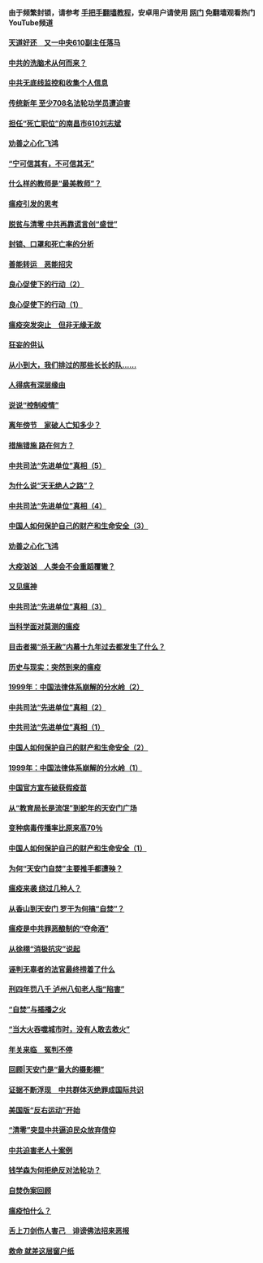 #### 由于频繁封锁，请参考 [手把手翻墙教程](https://github.com/gfw-breaker/guides/wiki/)，安卓用户请使用 [网门](https://github.com/gfw-breaker/nogfw/blob/master/dl.md?t=03162200) 免翻墙观看热门YouTube频道 

#### [天道好还　又一中央610副主任落马](../pages/19/422155.md?t=03162200) 

#### [中共的洗脑术从何而来？](../pages/19/422154.md?t=03162200) 

#### [中共无底线监控和收集个人信息](../pages/19/422039.md?t=03162200) 

#### [传统新年 至少708名法轮功学员遭迫害](../pages/19/421946.md?t=03162200) 

#### [担任“死亡职位”的南昌市610刘志斌](../pages/19/421957.md?t=03162200) 

#### [劝善之心化飞鸿](../pages/19/421164.md?t=03162200) 

#### [“宁可信其有，不可信其无”](../pages/19/421691.md?t=03162200) 

#### [什么样的教师是“最美教师”？](../pages/19/421755.md?t=03162200) 

#### [瘟疫引发的思考](../pages/19/421594.md?t=03162200) 

#### [脱贫与清零 中共再靠谎言创“盛世”](../pages/19/421590.md?t=03162200) 

#### [封锁、口罩和死亡率的分析](../pages/19/421495.md?t=03162200) 

#### [善能转运　恶能招灾](../pages/19/421334.md?t=03162200) 

#### [良心促使下的行动（2）](../pages/19/421361.md?t=03162200) 

#### [良心促使下的行动（1）](../pages/19/421302.md?t=03162200) 

#### [瘟疫突发突止　但非无缘无故](../pages/19/421281.md?t=03162200) 

#### [狂妄的供认](../pages/19/421199.md?t=03162200) 

#### [从小到大，我们排过的那些长长的队……](../pages/19/421243.md?t=03162200) 

#### [人得病有深层缘由](../pages/19/420864.md?t=03162200) 

#### [说说“控制疫情”](../pages/19/420831.md?t=03162200) 

#### [离年傍节　家破人亡知多少？](../pages/19/420563.md?t=03162200) 

#### [措施错施  路在何方？](../pages/19/420076.md?t=03162200) 

#### [中共司法“先进单位”真相（5）](../pages/19/419453.md?t=03162200) 

#### [为什么说“天无绝人之路”？](../pages/19/419618.md?t=03162200) 

#### [中共司法“先进单位”真相（4）](../pages/19/419452.md?t=03162200) 

#### [中国人如何保护自己的财产和生命安全（3）](../pages/19/419405.md?t=03162200) 

#### [劝善之心化飞鸿](../pages/19/418758.md?t=03162200) 

#### [大疫汹汹　人类会不会重蹈覆辙？](../pages/19/419691.md?t=03162200) 

#### [又见瘟神](../pages/19/419225.md?t=03162200) 

#### [中共司法“先进单位”真相（3）](../pages/19/419451.md?t=03162200) 

#### [当科学面对莫测的瘟疫](../pages/19/419625.md?t=03162200) 

#### [目击者揭“杀无赦”内幕十九年过去都发生了什么？](../pages/19/419617.md?t=03162200) 

#### [历史与现实：突然到来的瘟疫](../pages/19/419619.md?t=03162200) 

#### [1999年：中国法律体系崩解的分水岭（2）](../pages/19/419455.md?t=03162200) 

#### [中共司法“先进单位”真相（2）](../pages/19/419450.md?t=03162200) 

#### [中共司法“先进单位”真相（1）](../pages/19/419449.md?t=03162200) 

#### [中国人如何保护自己的财产和生命安全（2）](../pages/19/419404.md?t=03162200) 

#### [1999年：中国法律体系崩解的分水岭（1）](../pages/19/419454.md?t=03162200) 

#### [中国官方宣布破获假疫苗](../pages/19/419504.md?t=03162200) 

#### [从“教育局长是流氓”到蛇年的天安门广场](../pages/19/419470.md?t=03162200) 

#### [变种病毒传播率比原来高70％](../pages/19/419456.md?t=03162200) 

#### [中国人如何保护自己的财产和生命安全（1）](../pages/19/419403.md?t=03162200) 

#### [为何“天安门自焚”主要推手都遭殃？](../pages/19/419348.md?t=03162200) 

#### [瘟疫来袭 绕过几种人？](../pages/19/419349.md?t=03162200) 

#### [从香山到天安门 罗干为何搞“自焚”？](../pages/19/419270.md?t=03162200) 

#### [瘟疫是中共罪恶酿制的“夺命酒”](../pages/19/419223.md?t=03162200) 

#### [从徐栩“消极抗灾”说起](../pages/19/419224.md?t=03162200) 

#### [诬判无辜者的法官最终捞着了什么](../pages/19/419268.md?t=03162200) 

#### [刑四年罚八千 泸州八旬老人指“陷害”](../pages/19/419232.md?t=03162200) 

#### [“自焚”与插播之火](../pages/19/419226.md?t=03162200) 

#### [“当大火吞噬城市时，没有人敢去救火”](../pages/19/419077.md?t=03162200) 

#### [年关来临　冤判不停](../pages/19/419093.md?t=03162200) 

#### [回顾|天安门是“最大的摄影棚”](../pages/19/380866.md?t=03162200) 

#### [证据不断浮现　中共群体灭绝罪成国际共识](../pages/19/419031.md?t=03162200) 

#### [美国版“反右运动”开始](../pages/19/419030.md?t=03162200) 

#### [“清零”突显中共逼迫民众放弃信仰](../pages/19/418995.md?t=03162200) 

#### [中共迫害老人十案例](../pages/19/418831.md?t=03162200) 

#### [钱学森为何拒绝反对法轮功？](../pages/19/418905.md?t=03162200) 

#### [自焚伪案回顾](../pages/19/418799.md?t=03162200) 

#### [瘟疫怕什么？](../pages/19/418800.md?t=03162200) 

#### [舌上刀剑伤人害己　诽谤佛法招来恶报](../pages/19/418731.md?t=03162200) 

#### [救命 就差这层窗户纸](../pages/19/418706.md?t=03162200) 

